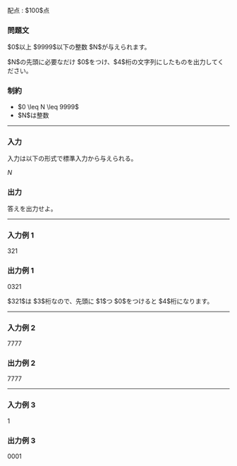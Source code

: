 
<div>

<span>

<span>

<p>
配点 : $100$点
</p>

<div>

<section>

### **問題文**

<p>
$0$以上 $9999$以下の整数 $N$が与えられます。
</p>

<p>
$N$の先頭に必要なだけ $0$をつけ、$4$桁の文字列にしたものを出力してください。
</p>

</section>

</div>

<div>

<section>

### **制約**

<ul>

<li>
$0 \leq N \leq 9999$
</li>

<li>
$N$は整数
</li>

</ul>

</section>

</div>

---

<div>

<div>

<section>

### **入力**

<p>
入力は以下の形式で標準入力から与えられる。
</p>

<div>

$N$
</div>

</section>

</div>

<div>

<section>

### **出力**

<p>
答えを出力せよ。  
</p>

</section>

</div>

</div>

---

<div>

<section>

### **入力例 1**

<div>

321

</div>

</section>

</div>

<div>

<section>

### **出力例 1**

<div>

0321

</div>

<p>
$321$は $3$桁なので、先頭に $1$つ $0$をつけると $4$桁になります。
</p>

</section>

</div>

---

<div>

<section>

### **入力例 2**

<div>

7777

</div>

</section>

</div>

<div>

<section>

### **出力例 2**

<div>

7777

</div>

</section>

</div>

---

<div>

<section>

### **入力例 3**

<div>

1

</div>

</section>

</div>

<div>

<section>

### **出力例 3**

<div>

0001

</div>

</section>

</div>

</span>

</span>

</div>
